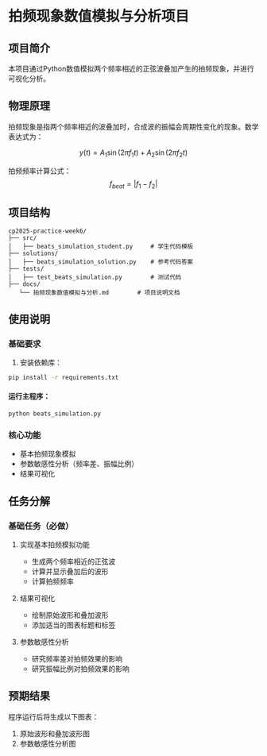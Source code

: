 # 拍频现象数值模拟与分析项目

## 项目简介
本项目通过Python数值模拟两个频率相近的正弦波叠加产生的拍频现象，并进行可视化分析。

## 物理原理
拍频现象是指两个频率相近的波叠加时，合成波的振幅会周期性变化的现象。数学表达式为：

$$
y(t) = A_1\sin(2\pi f_1 t) + A_2\sin(2\pi f_2 t)
$$

拍频频率计算公式：
$$
f_{beat} = |f_1 - f_2|
$$

## 项目结构
 ```
cp2025-practice-week6/
├── src/
│   ├── beats_simulation_student.py     # 学生代码模板
├── solutions/
│   ├── beats_simulation_solution.py    # 参考代码答案
├── tests/
│   ├── test_beats_simulation.py        # 测试代码
├── docs/
    └── 拍频现象数值模拟与分析.md        # 项目说明文档
```


## 使用说明

### 基础要求
1. 安装依赖库：
```bash
pip install -r requirements.txt
```
#### 运行主程序：
```
python beats_simulation.py
```
### 核心功能
- 基本拍频现象模拟
- 参数敏感性分析（频率差、振幅比例）
- 结果可视化
## 任务分解
### 基础任务（必做）
1. 实现基本拍频模拟功能
   
   - 生成两个频率相近的正弦波
   - 计算并显示叠加后的波形
   - 计算拍频频率
2. 结果可视化
   
   - 绘制原始波形和叠加波形
   - 添加适当的图表标题和标签

1. 参数敏感性分析
   
   - 研究频率差对拍频效果的影响
   - 研究振幅比例对拍频效果的影响

## 预期结果
程序运行后将生成以下图表：

1. 原始波形和叠加波形图
2. 参数敏感性分析图
